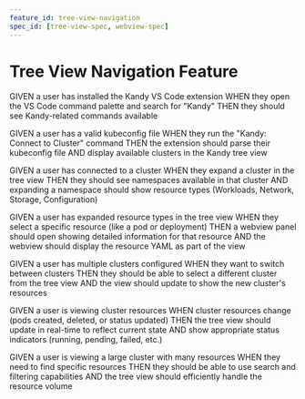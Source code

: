 ```yaml
---
feature_id: tree-view-navigation
spec_id: [tree-view-spec, webview-spec]
---
```


# Tree View Navigation Feature

GIVEN a user has installed the Kandy VS Code extension
WHEN they open the VS Code command palette and search for "Kandy"
THEN they should see Kandy-related commands available

GIVEN a user has a valid kubeconfig file
WHEN they run the "Kandy: Connect to Cluster" command
THEN the extension should parse their kubeconfig file
AND display available clusters in the Kandy tree view

GIVEN a user has connected to a cluster
WHEN they expand a cluster in the tree view
THEN they should see namespaces available in that cluster
AND expanding a namespace should show resource types (Workloads, Network, Storage, Configuration)

GIVEN a user has expanded resource types in the tree view
WHEN they select a specific resource (like a pod or deployment)
THEN a webview panel should open showing detailed information for that resource
AND the webview should display the resource YAML as part of the view

GIVEN a user has multiple clusters configured
WHEN they want to switch between clusters
THEN they should be able to select a different cluster from the tree view
AND the view should update to show the new cluster's resources

GIVEN a user is viewing cluster resources
WHEN cluster resources change (pods created, deleted, or status updated)
THEN the tree view should update in real-time to reflect current state
AND show appropriate status indicators (running, pending, failed, etc.)

GIVEN a user is viewing a large cluster with many resources
WHEN they need to find specific resources
THEN they should be able to use search and filtering capabilities
AND the tree view should efficiently handle the resource volume
